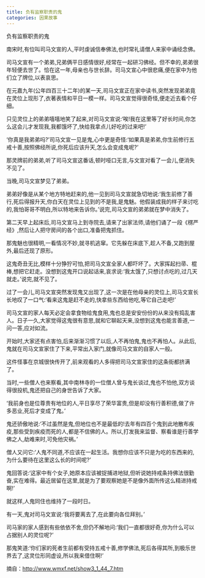 ```yaml
---
title: 负有监察职责的鬼
categories: 因果故事
---
```


	   
负有监察职责的鬼

南宋时,有位叫司马文宣的人,平时虔诚信奉佛法,也时常礼请僧人来家中诵经念佛。

司马文宣有一个弟弟,兄弟俩平日感情很好,经常在一起研习佛经。但不幸的,弟弟很年轻便去世了。恰在这一年,母亲也与世长辞。司马文宣心中很悲痛,便在家中为他们立了牌位,以表哀思。

在元嘉九年(公年四百三十二年)的某一天,司马文宣正在家中读书,突然发现弟弟竟在灵位上现形了,衣著表情和平日一模一样。司马文宣觉得很奇怪,便走近去看个仔细。

只见灵位上的弟弟嘻嘻地笑了起来,对司马文宣说:‘唉!我在这里等了好长时间,你怎么这会儿才发现我,我都饿坏了,快给我拿点儿好吃的过来吧!’

‘你真是我弟弟吗?’司马文宣一见是鬼,心中更是奇怪:‘如果真是弟弟,你生前修行五戒十善,按照佛经所说,你死后应该升天,怎么会变成鬼呢?’

那灵牌前的弟弟,听了司马文宣这番话,顿时哑口无言,与文宣对看了一会儿,便消失不见了。

当晚,司马文宣梦见了弟弟。

弟弟好像是从某个地方特地赶来的,他一见到司马文宣就急切地说:‘我生前修了善行,死后得报升天,你白天在灵位上见到的不是我,是鬼魅。他假装成我的样子来讨吃的,我怕哥哥不明白,所以特地来告诉你。’说完,司马文宣的弟弟就在梦中消失了。

第二天早上起床后,司马文宣马上到寺院去,请来了出家法师,请他们诵了一段《楞严经》,然后让人把守房间的各个出口,准备把鬼抓住。

那鬼魅也很精明,一看情况不妙,就寻机逃窜。它先躲在床底下,趁人不备,又跑到屋外,最后还现了原形。

这鬼奇丑无比,模样十分狰狞可怕,把司马文宣全家人都吓坏了。大家挥起扫帚、棍棒,想把它赶走。没想到这鬼开口说起话来,哀求说:‘我太饿了,只想讨点吃的,过几天就走。’说完,就不见了。

过了一会儿,司马文宣突然发现鬼又出现了,这一次是在他母亲的灵位上,司马文宣长长地叹了一口气:‘看来这鬼是赶不走的,快拿些东西给他吃,等它自己走吧!’

司马文宣的家人每天必定会拿食物给鬼食用,鬼也总是安安份份的从来没有捣乱害人。日子一久,大家觉得这鬼很有意思,就和它聊起天来,没想到这鬼也能言善道,一问一答,应对如流。

开始时,大家还有点害怕,后来渐渐习惯了以后,人不再怕鬼,鬼也不再怕人。从此后,鬼就在司马文宣家住了下来,平常出入家门,就像司马文宣的自家人一般。

这件怪事在京城很快传开了,前来观看的人多得把司马文宣家住的这条街都挤满了。

当时,一些僧人也来察看,其中南林寺的一位僧人曾与鬼长谈过,鬼也不怕他,双方谈得很投机,鬼还把自己的身世告诉了大家。

‘我前身也是位尊贵有地位的人,平日享尽了荣华富贵,但是却没有行善积德,做了许多恶业,死后才变成了鬼。’

鬼还骄傲地说:‘不过虽然是鬼,但地位也不是最低的!去年有四百个鬼到此地散布疾疫,那些受到疾疫而死的人,都是不信佛的人。所以,打发我来监督、察看谁是行善学佛之人,劫难来时,可免他灾祸。’

僧人又问它:‘人鬼不同道,不应该在一起生活。我想你应该不只是为吃的东西来的,为什么要待在这里这么长的时间呢?’

鬼回答说:‘这家中有个女子,她原本应该被捉捕进地狱,但听说她持戒条持佛法很勤奋,实在难得。最近居留在这里,就是为了要观察她是不是像外面所传这么精进持戒啊!’

就这样,人鬼同住也维持了一段时日。

有一天,鬼对司马文宣说:‘我将要离去了,在此要向各位拜别。’

司马家的家人感到有些依依不舍,但仍不解地问:‘我们一直都很好奇,你为什么可以占据别人的灵位呢?’

那鬼笑道:‘你们家的死者生前都有受持五戒十善,修学佛法,死后各得其所,到极乐世界去了,这灵位形同虚设,所以我来借住啊!’


摘自：http://www.wmxf.net/show3_1_44_7.htm